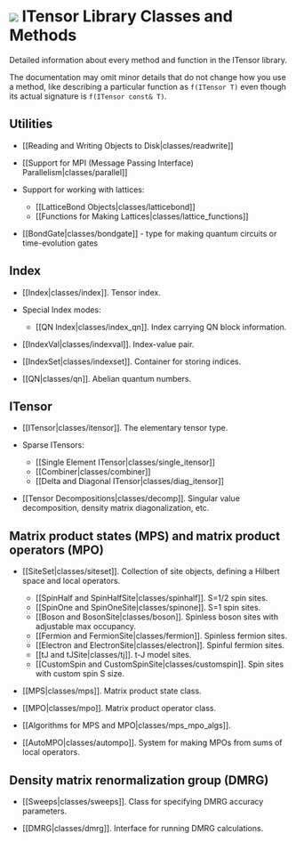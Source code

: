 # <img src="docs/VERSION/classes/icon.png" class="largeicon"> ITensor Library Classes and Methods #

Detailed information about every method and function in the ITensor library.

The documentation may omit minor details that do not change how you use a method,
like describing a particular function as `f(ITensor T)` even though
its actual signature is `f(ITensor const& T)`.

## Utilities

* [[Reading and Writing Objects to Disk|classes/readwrite]]

* [[Support for MPI (Message Passing Interface) Parallelism|classes/parallel]]

* Support for working with lattices:
  - [[LatticeBond Objects|classes/latticebond]]
  - [[Functions for Making Lattices|classes/lattice_functions]]

* [[BondGate|classes/bondgate]] - type for making quantum circuits or time-evolution gates

## Index

* [[Index|classes/index]]. Tensor index.

* Special Index modes:

  - [[QN Index|classes/index_qn]]. Index carrying QN block information.

* [[IndexVal|classes/indexval]]. Index-value pair.

* [[IndexSet|classes/indexset]]. Container for storing indices.

* [[QN|classes/qn]]. Abelian quantum numbers.

## ITensor

* [[ITensor|classes/itensor]]. The elementary tensor type. <br/>

* Sparse ITensors:

    - [[Single Element ITensor|classes/single_itensor]]
    - [[Combiner|classes/combiner]]
    - [[Delta and Diagonal ITensor|classes/diag_itensor]]


* [[Tensor Decompositions|classes/decomp]]. Singular value decomposition, density matrix diagonalization, etc.

## Matrix product states (MPS) and matrix product operators (MPO)

* [[SiteSet|classes/siteset]]. Collection of site objects, defining a Hilbert space and local operators. <br/>
  - [[SpinHalf and SpinHalfSite|classes/spinhalf]]. S=1/2 spin sites. <br/>
  - [[SpinOne and SpinOneSite|classes/spinone]]. S=1 spin sites. <br/>
  - [[Boson and BosonSite|classes/boson]]. Spinless boson sites with adjustable max occupancy. <br/>
  - [[Fermion and FermionSite|classes/fermion]]. Spinless fermion sites. <br/>
  - [[Electron and ElectronSite|classes/electron]]. Spinful fermion sites. <br/>
  - [[tJ and tJSite|classes/tj]]. t-J model sites. <br/>
  - [[CustomSpin and CustomSpinSite|classes/customspin]]. Spin sites with custom spin S size. <br/>

* [[MPS|classes/mps]]. Matrix product state class. <br/>

* [[MPO|classes/mpo]]. Matrix product operator class. <br/>

* [[Algorithms for MPS and MPO|classes/mps_mpo_algs]]. <br/>

* [[AutoMPO|classes/autompo]]. System for making MPOs from sums of local operators. <br/>

## Density matrix renormalization group (DMRG)

* [[Sweeps|classes/sweeps]]. Class for specifying DMRG accuracy parameters.

* [[DMRG|classes/dmrg]]. Interface for running DMRG calculations.

<!--

* [[Spectrum|classes/spectrum]]. Class for storing & analyzing density matrix eigenvalue spectrum.

* [[InitState|classes/initstate]]. Class for initializing matrix product states.

To Do:
- gateTEvol function
- STOP_DMRG file feature of DMRG codes
- InitState
- Spectrum
- idmrg
- Args
- LocalOp, LocalMPO, etc.
- Observer / DMRGObserver
- DMRGObserver related dmrg functions?
-->

